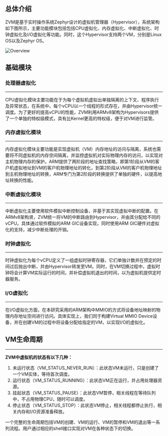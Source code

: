 ## 总体介绍

ZVM是基于实时操作系统Zephyr设计的虚拟机管理器（Hypervisor），系统架构如下图所示，主要功能模块包括包括CPU虚拟化、内存虚拟化、中断虚拟化、时钟虚拟化及I/O虚拟化等功能。同时，这个Hypervisor支持两个VM，分别是Linux OS以及Zephyr OS。

![Overview](https://gitee.com/cocoeoli/zvm/blob/master/doc/figure/overview.jpg)

## 基础模块

### 处理器虚拟化

------

CPU虚拟化模块主要功能在于为每个虚拟机虚拟出单独隔离的上下文、程序执行及异常状态，在系统中，每个vCPU以一个线程的形式存在，并由Hypervisor统一调度。为了更好的提高vCPU的性能，ZVM利用ARMv8架构为Hypervisors提供了一个单独的特权级模式，具有比Kernel更高的特权级，便于对VM进行监管。



### 内存虚拟化模块

------

内存虚拟化模块主要功能是实现虚拟机（VM）内存地址的访问与隔离，系统也需要将不同虚拟机的内存空间隔离，并监控虚拟机对实际物理内存的访问，以实现对主机物理内存的保护。ARM提供了两阶段的地址查找策略，即第1阶段从VM的客户机虚拟地址到VM的客户机物理地址的转化，到第2阶段从VM的客户机物理地址到主机物理地址的转换，ARM专门为第2阶段的转换提供了单独的硬件，以提高地址转换的性能。



### 中断虚拟化模块

------

中断虚拟化主要使用软件模拟中断控制设备，并基于其实现虚拟中断的配置。在ARMv8架构贤，ZVM统一将VM的中断路由到Hypervisor，并由其分配给不同的vCPU。具体通过软件模拟的ARM GIC设备实现，同时使用ARM GIC硬件对虚拟化的支持，减少中断处理的开销。



### 时钟虚拟化

------

时钟虚拟化为每个vCPU定义了一组虚拟时钟寄存器，它们单独计数并在预定的时间过后抛出中断，并由Hypervisor转发至VM。同时，在VM切换过程中，虚拟时钟将会计算VM实际运行的时间，并补偿虚拟机退出的时间，以为虚拟机提供定时器服务。



### I/O虚拟化

------

在I/O虚拟化方面，在本研究采用的ARM架构中MMIO的方式将设备地址映射的物理内存地址空间进行访问。具体实现上，我们同于构建Virtual MMIO Device设备，并在创建VM的过程中将设备分配给指定的VM，以实现I/O的虚拟化。



## VM生命周期

------

**​ZVM中虚拟机的状态有以下几种：**

1. 未运行状态（VM_STATUS_NEVER_RUN）：此状态VM未运行，只是创建了一个VM实体，等待首次调度。
2. 运行状态（VM_STATUS_RUNNING）：此状态VM正在运行，并占用处理器资源。
3. 挂起状态（VM_STATUS_PAUSE）：此状态VM暂停，相关线程在等待队列中，不占用物理CPU，随时可以调度。
4. 停止状态（VM_STATUS_STOP）：此状态VM停止，相关线程都停止执行，相关内存和I/O资源准备释放。

一个完整的生命周期包括VM的创建、VM的运行、VM的暂停和VM的退出等一系列流程。用户通过相应的shell接口实现对VM在各种状态下的切换。


